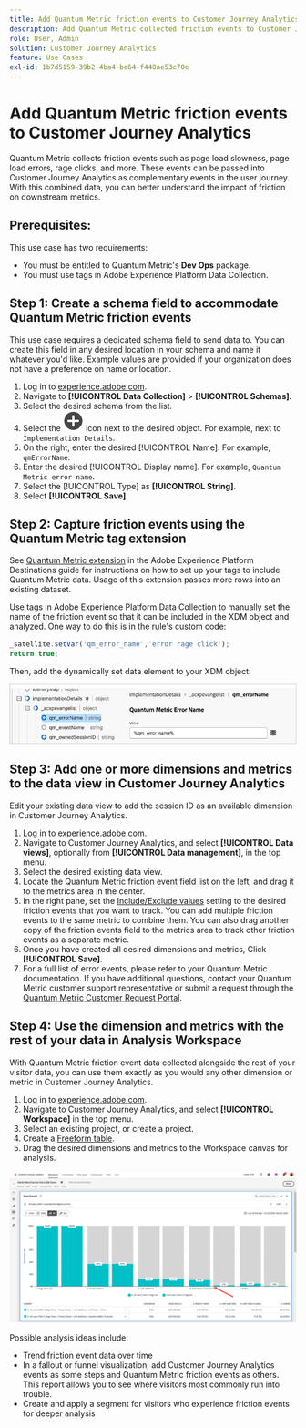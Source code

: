 ```yaml
---
title: Add Quantum Metric friction events to Customer Journey Analytics
description: Add Quantum Metric collected friction events to Customer Journey Analytics behavioral data to add depth to insights in CJA.
role: User, Admin
solution: Customer Journey Analytics
feature: Use Cases
exl-id: 1b7d5159-39b2-4ba4-be64-f448ae53c70e
---
```

# Add Quantum Metric friction events to Customer Journey Analytics

Quantum Metric collects friction events such as page load slowness, page load errors, rage clicks, and more. These events can be passed into Customer Journey Analytics as complementary events in the user journey. With this combined data, you can better understand the impact of friction on downstream metrics.

## Prerequisites:

This use case has two requirements:

* You must be entitled to Quantum Metric's **Dev Ops** package.
* You must use tags in Adobe Experience Platform Data Collection.

## Step 1: Create a schema field to accommodate Quantum Metric friction events

This use case requires a dedicated schema field to send data to. You can create this field in any desired location in your schema and name it whatever you'd like. Example values are provided if your organization does not have a preference on name or location.

1. Log in to [experience.adobe.com](https://experience.adobe.com).
1. Navigate to **[!UICONTROL Data Collection]** > **[!UICONTROL Schemas]**.
1. Select the desired schema from the list.
1. Select the ![Add field icon](/help/assets/icons/AddCircle.svg) icon next to the desired object. For example, next to `Implementation Details`.
1. On the right, enter the desired [!UICONTROL Name]. For example, `qmErrorName`.
1. Enter the desired [!UICONTROL Display name]. For example, `Quantum Metric error name`.
1. Select the [!UICONTROL Type] as **[!UICONTROL String]**.
1. Select **[!UICONTROL Save]**.

## Step 2: Capture friction events using the Quantum Metric tag extension

See [Quantum Metric extension](https://experienceleague.adobe.com/en/docs/experience-platform/destinations/catalog/analytics/quantum-metric) in the Adobe Experience Platform Destinations guide for instructions on how to set up your tags to include Quantum Metric data. Usage of this extension passes more rows into an existing dataset. 

Use tags in Adobe Experience Platform Data Collection to manually set the name of the friction event so that it can be included in the XDM object and analyzed. One way to do this is in the rule's custom code:

```js
_satellite.setVar('qm_error_name','error rage click');
return true;
```

Then, add the dynamically set data element to your XDM object:

![Quantum Metric error name screenshot](assets/error-name.png)

## Step 3: Add one or more dimensions and metrics to the data view in Customer Journey Analytics

Edit your existing data view to add the session ID as an available dimension in Customer Journey Analytics.

1. Log in to [experience.adobe.com](https://experience.adobe.com).
1. Navigate to Customer Journey Analytics, and select **[!UICONTROL Data views]**, optionally from **[!UICONTROL Data management]**, in the top menu.
1. Select the desired existing data view.
1. Locate the Quantum Metric friction event field list on the left, and drag it to the metrics area in the center.
1. In the right pane, set the [Include/Exclude values](/help/data-views/component-settings/include-exclude-values.md) setting to the desired friction events that you want to track. You can add multiple friction events to the same metric to combine them. You can also drag another copy of the friction events field to the metrics area to track other friction events as a separate metric.
1. Once you have created all desired dimensions and metrics, Click **[!UICONTROL Save]**.
1. For a full list of error events, please refer to your Quantum Metric documentation. If you have additional questions, contact your Quantum Metric customer support representative or submit a request through the [Quantum Metric Customer Request Portal](https://community.quantummetric.com/s/public-support-page).

## Step 4: Use the dimension and metrics with the rest of your data in Analysis Workspace

With Quantum Metric friction event data collected alongside the rest of your visitor data, you can use them exactly as you would any other dimension or metric in Customer Journey Analytics.

1. Log in to [experience.adobe.com](https://experience.adobe.com).
1. Navigate to Customer Journey Analytics, and select **[!UICONTROL Workspace]** in the top menu.
1. Select an existing project, or create a project.
1. Create a [Freeform table](/help/analysis-workspace/visualizations/freeform-table/freeform-table.md).
1. Drag the desired dimensions and metrics to the Workspace canvas for analysis.

![Friction graph](assets/friction-graph.png)

Possible analysis ideas include:

* Trend friction event data over time
* In a fallout or funnel visualization, add Customer Journey Analytics events as some steps and Quantum Metric friction events as others. This report allows you to see where visitors most commonly run into trouble.
* Create and apply a segment for visitors who experience friction events for deeper analysis
